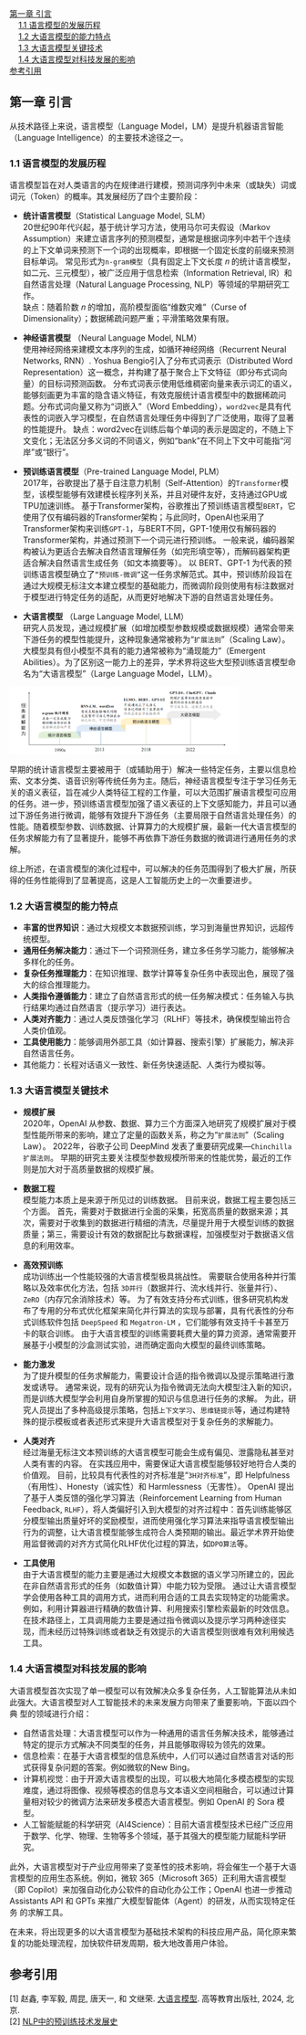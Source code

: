 <nav>
<a href="#第一章-引言">第一章 引言</a><br/>
&nbsp;&nbsp;&nbsp;&nbsp;<a href="#11-语言模型的发展历程">1.1 语言模型的发展历程</a><br/>
&nbsp;&nbsp;&nbsp;&nbsp;<a href="#12-大语言模型的能力特点">1.2 大语言模型的能力特点</a><br/>
&nbsp;&nbsp;&nbsp;&nbsp;<a href="#13-大语言模型关键技术">1.3 大语言模型关键技术</a><br/>
&nbsp;&nbsp;&nbsp;&nbsp;<a href="#14-大语言模型对科技发展的影响">1.4 大语言模型对科技发展的影响 </a><br/>
<a href="#参考引用">参考引用</a><br/>
</nav>

## 第一章 引言

从技术路径上来说，语言模型（Language Model，LM）是提升机器语言智能（Language Intelligence）的主要技术途径之一。

### 1.1 语言模型的发展历程

语言模型旨在对人类语言的内在规律进行建模，预测词序列中未来（或缺失）词或词元（Token）的概率。其发展经历了四个主要阶段：
 
- **统计语言模型**（Statistical Language Model, SLM）<br>
20世纪90年代兴起，基于统计学习方法，使用马尔可夫假设（Markov Assumption）来建立语言序列的预测模型，通常是根据词序列中若干个连续的上下文单词来预测下一个词的出现概率，即根据一个固定长度的前缀来预测目标单词。
常见形式为`n-gram模型`（具有固定上下文长度 𝑛 的统计语言模型，如二元、三元模型），被广泛应用于信息检索（Information Retrieval, IR）和自然语言处理（Natural Language Processing, NLP）等领域的早期研究工作。<br>
缺点：随着阶数 𝑛 的增加，高阶模型面临“维数灾难”（Curse of Dimensionality）；数据稀疏问题严重；平滑策略效果有限。<br>

- **神经语言模型**  （Neural Language Model, NLM）<br>
使用神经网络来建模文本序列的生成，如循环神经网络（Recurrent Neural Networks, RNN）. Yoshua Bengio引入了分布式词表示（Distributed Word Representation）这一概念，并构建了基于聚合上下文特征（即分布式词向量）的目标词预测函数。 分布式词表示使用低维稠密向量来表示词汇的语义，能够刻画更为丰富的隐含语义特征，有效克服统计语言模型中的数据稀疏问题。分布式词向量又称为“词嵌入”（Word Embedding），`word2vec`是具有代表性的词嵌入学习模型，在自然语言处理任务中得到了广泛使用，取得了显著的性能提升。
缺点：word2vec在训练后每个单词的表示是固定的，不随上下文变化；无法区分多义词的不同语义，例如“bank”在不同上下文中可能指“河岸”或“银行”。 

- **预训练语言模型**（Pre-trained Language Model, PLM）<br>
2017年，谷歌提出了基于自注意力机制（Self-Attention）的`Transformer`模型，该模型能够有效建模长程序列关系，并且对硬件友好，支持通过GPU或TPU加速训练。
基于Transformer架构，谷歌推出了预训练语言模型`BERT`，它使用了仅有编码器的Transformer架构；与此同时，OpenAI也采用了Transformer架构来训练`GPT-1`，与BERT不同，GPT-1使用仅有解码器的Transformer架构，并通过预测下一个词元进行预训练。
一般来说，编码器架构被认为更适合去解决自然语言理解任务（如完形填空等），而解码器架构更适合解决自然语言生成任务（如文本摘要等）。
以 BERT、GPT-1 为代表的预训练语言模型确立了`“预训练-微调”`这一任务求解范式。其中，预训练阶段旨在通过大规模无标注文本建立模型的基础能力，而微调阶段则使用有标注数据对于模型进行特定任务的适配，从而更好地解决下游的自然语言处理任务。

- **大语言模型** （Large Language Model, LLM）<br>
研究人员发现，通过规模扩展（如增加模型参数规模或数据规模）通常会带来下游任务的模型性能提升，这种现象通常被称为“`扩展法则`”（Scaling Law）。
大模型具有但小模型不具有的能力通常被称为“涌现能力”（Emergent Abilities）。为了区别这一能力上的差异，学术界将这些大型预训练语言模型命名为“大语言模型”（Large Language Model，LLM）。


<img src="images/ch01/图 1.2 基于任务求解能力的四代语言模型的演化过程.png" width="80%" height="80%" alt="">

早期的统计语言模型主要被用于（或辅助用于）解决一些特定任务，主要以信息检索、文本分类、语音识别等传统任务为主。随后，神经语言模型专注于学习任务无关的语义表征，旨在减少人类特征工程的工作量，可以大范围扩展语言模型可应用的任务。进一步，预训练语言模型加强了语义表征的上下文感知能力，并且可以通过下游任务进行微调，能够有效提升下游任务（主要局限于自然语言处理任务）的性能。随着模型参数、训练数据、计算算力的大规模扩展，最新一代大语言模型的任务求解能力有了显著提升，能够不再依靠下游任务数据的微调进行通用任务的求解。<br>

综上所述，在语言模型的演化过程中，可以解决的任务范围得到了极大扩展，所获得的任务性能得到了显著提高，这是人工智能历史上的一次重要进步。

### 1.2 大语言模型的能力特点
- **丰富的世界知识**：通过大规模文本数据预训练，学习到海量世界知识，远超传统模型。
- **通用任务解决能力**：通过下一个词预测任务，建立多任务学习能力，能够解决多样化的任务。
- **复杂任务推理能力**：在知识推理、数学计算等复杂任务中表现出色，展现了强大的综合推理能力。
- **人类指令遵循能力**：建立了自然语言形式的统一任务解决模式：任务输入与执行结果均通过自然语言（提示学习）进行表达。
- **人类对齐能力**：通过人类反馈强化学习（RLHF）等技术，确保模型输出符合人类价值观。
- **工具使用能力**：能够调用外部工具（如计算器、搜索引擎）扩展能力，解决非自然语言任务。
- 其他能力：长程对话语义一致性、新任务快速适配、人类行为模拟等。

### 1.3 大语言模型关键技术
- **规模扩展**<br>
2020年，OpenAI 从参数、数据、算力三个方面深入地研究了规模扩展对于模型性能所带来的影响，建立了定量的函数关系，称之为“`扩展法则`”（Scaling Law）。
2022年，谷歌子公司 DeepMind 发表了重要研究成果—`Chinchilla 扩展法则`。
早期的研究主要关注模型参数规模所带来的性能优势，最近的工作则是加大对于高质量数据的规模扩展。

- **数据工程**<br>
模型能力本质上是来源于所见过的训练数据。
目前来说，数据工程主要包括三个方面。
首先，需要对于数据进行全面的采集，拓宽高质量的数据来源；其次，需要对于收集到的数据进行精细的清洗，尽量提升用于大模型训练的数据质量；第三，需要设计有效的数据配比与数据课程，加强模型对于数据语义信息的利用效率。

- **高效预训练**<br>
成功训练出一个性能较强的大语言模型极具挑战性。
需要联合使用各种并行策略以及效率优化方法，包括 `3D并行`（数据并行、流水线并行、张量并行）、`ZeRO`（内存冗余消除技术）等。
为了有效支持分布式训练，很多研究机构发布了专用的分布式优化框架来简化并行算法的实现与部署，具有代表性的分布式训练软件包括 `DeepSpeed` 和 `Megatron-LM` ，它们能够有效支持千卡甚至万卡的联合训练。
由于大语言模型的训练需要耗费大量的算力资源，通常需要开展基于小模型的沙盒测试实验，进而确定面向大模型的最终训练策略。

- **能力激发**  
为了提升模型的任务求解能力，需要设计合适的指令微调以及提示策略进行激发或诱导。
通常来说，现有的研究认为指令微调无法向大模型注入新的知识，而是训练大模型学会利用自身所掌握的知识与信息进行任务的求解。
为此，研究人员提出了多种高级提示策略，包括`上下文学习`、`思维链提示`等，通过构建特殊的提示模板或者表述形式来提升大语言模型对于复杂任务的求解能力。

- **人类对齐**  
经过海量无标注文本预训练的大语言模型可能会生成有偏见、泄露隐私甚至对人类有害的内容。
在实践应用中，需要保证大语言模型能够较好地符合人类的价值观。
目前，比较具有代表性的对齐标准是“`3H对齐标准`”，即 Helpfulness（有用性）、Honesty（诚实性）和 Harmlessness（无害性）。
OpenAI 提出了基于人类反馈的强化学习算法（Reinforcement Learning from Human Feedback, `RLHF`），将人类偏好引入到大模型的对齐过程中：首先训练能够区分模型输出质量好坏的奖励模型，进而使用强化学习算法来指导语言模型输出行为的调整，让大语言模型能够生成符合人类预期的输出。最近学术界开始使用监督微调的对齐方式简化RLHF优化过程的算法，如`DPO算法`等。

- **工具使用**  
由于大语言模型的能力主要是通过大规模文本数据的语义学习所建立的，因此在非自然语言形式的任务（如数值计算）中能力较为受限。
通过让大语言模型学会使用各种工具的调用方式，进而利用合适的工具去实现特定的功能需求。例如，利用计算器进行精确的数值计算、利用搜索引擎检索最新的时效信息。
在技术路径上，工具调用能力主要是通过指令微调以及提示学习两种途径实现，而未经历过特殊训练或者缺乏有效提示的大语言模型则很难有效利用候选工具。


### 1.4 大语言模型对科技发展的影响 

大语言模型首次实现了单一模型可以有效解决众多复杂任务，人工智能算法从未如此强大。大语言模型对人工智能技术的未来发展方向带来了重要影响，下面以四个典
型的领域进行介绍：


- 自然语言处理：大语言模型可以作为一种通用的语言任务解决技术，能够通过特定的提示方式解决不同类型的任务，并且能够取得较为领先的效果。
- 信息检索：在基于大语言模型的信息系统中，人们可以通过自然语言对话的形式获得复杂问题的答案。例如微软的New Bing。
- 计算机视觉：由于开源大语言模型的出现，可以极大地简化多模态模型的实现难度，通过将图像、视频等模态的信息与文本语义空间相融合，可以通过计算量相对较少的微调方法来研发多模态大语言模型。例如 OpenAI 的 Sora 模型。
- 人工智能赋能的科学研究（AI4Science）：目前大语言模型技术已经广泛应用于数学、化学、物理、生物等多个领域，基于其强大的模型能力赋能科学研究。


此外，大语言模型对于产业应用带来了变革性的技术影响，将会催生一个基于大语言模型的应用生态系统。例如，微软 365（Microsoft 365）正利用大语言模型（即 Copilot）来加强自动化办公软件的自动化办公工作；OpenAI 也进一步推动Assistants API 和 GPTs 来推广大模型智能体（Agent）的研发，从而实现特定任务 的求解工具。

在未来，将出现更多的以大语言模型为基础技术架构的科技应用产品，简化原来繁复的功能处理流程，加快软件研发周期，极大地改善用户体验。

## 参考引用

[1] 赵鑫, 李军毅, 周昆, 唐天一, 和 文继荣. [大语言模型](https://llmbook-zh.github.io/). 高等教育出版社, 2024, 北京. <br>
[2] [NLP中的预训练技术发展史](https://caicaijason.github.io/2019/11/22/NLP%E4%B8%AD%E7%9A%84%E9%A2%84%E8%AE%AD%E7%BB%83%E6%8A%80%E6%9C%AF%E5%8F%91%E5%B1%95%E5%8F%B2/)<br>
